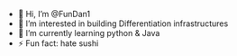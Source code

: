- 👋 Hi, I’m @FunDan1
- 👀 I’m interested in building Differentiation infrastructures 
- 🌱 I’m currently learning python & Java
- ⚡ Fun fact: hate sushi

<!---
FunDan1/FunDan1 is a ✨ special ✨ repository because its `README.md` (this file) appears on your GitHub profile.
You can click the Preview link to take a look at your changes.
--->

